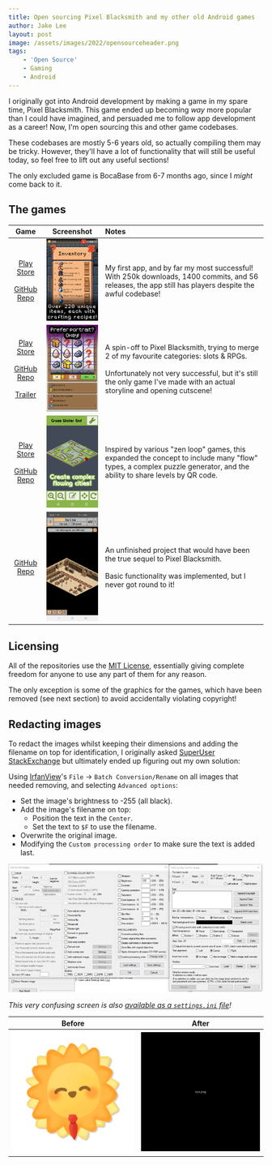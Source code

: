 ```yaml
---
title: Open sourcing Pixel Blacksmith and my other old Android games
author: Jake Lee
layout: post
image: /assets/images/2022/opensourceheader.png
tags:
    - 'Open Source'
    - Gaming
    - Android
---
```


I originally got into Android development by making a game in my spare time, Pixel Blacksmith. This game ended up becoming *way* more popular than I could have imagined, and persuaded me to follow app development as a career! Now, I'm open sourcing this and other game codebases.

These codebases are mostly 5-6 years old, so actually compiling them may be tricky. However, they'll have a lot of functionality that will still be useful today, so feel free to lift out any useful sections!

The only excluded game is BocaBase from 6-7 months ago, since I *might* come back to it.

## The games

| Game | Screenshot | Notes |
| :--: | :--: | :-- |
| [Play Store](https://play.google.com/store/apps/details?id=uk.co.jakelee.blacksmith)<br><br>[GitHub Repo](https://github.com/JakeSteam/PixelBlacksmith) | [![](/assets/images/2022/opensource-blacksmith-thumbnail.png)](/assets/images/2022/opensource-blacksmith.png) | My first app, and by far my most successful! With 250k downloads, 1400 commits, and 56 releases, the app still has players despite the awful codebase! |
| [Play Store](https://play.google.com/store/apps/details?id=uk.co.jakelee.blacksmithslots)<br><br>[GitHub Repo](https://github.com/JakeSteam/BlacksmithSlots)<br><br>[Trailer](https://www.youtube.com/watch?v=d1J1LDp8vps) | [![](/assets/images/2022/opensource-slots-thumbnail.png)](/assets/images/2022/opensource-slots.png) | A spin-off to Pixel Blacksmith, trying to merge 2 of my favourite categories: slots & RPGs.<br><br>Unfortunately not very successful, but it's still the only game I've made with an actual storyline and opening cutscene! |
| [Play Store](https://play.google.com/store/apps/details?id=uk.co.jakelee.cityflow)<br><br>[GitHub Repo](https://github.com/JakeSteam/ConnectQuest) | [![](/assets/images/2022/opensource-connect-thumbnail.png)](/assets/images/2022/opensource-connect.png) | Inspired by various "zen loop" games, this expanded the concept to include many "flow" types, a complex puzzle generator, and the ability to share levels by QR code. |
| [GitHub Repo](https://github.com/JakeSteam/PixelBookshop) | [![](/assets/images/2022/opensource-bookshop-thumbnail.png)](/assets/images/2022/opensource-bookshop.png) | An unfinished project that would have been the true sequel to Pixel Blacksmith.<br><br>Basic functionality was implemented, but I never got round to it! |

## Licensing

All of the repositories use the [MIT License](https://choosealicense.com/licenses/mit/), essentially giving complete freedom for anyone to use any part of them for any reason. 

The only exception is some of the graphics for the games, which have been removed (see next section) to avoid accidentally violating copyright!

## Redacting images

To redact the images whilst keeping their dimensions and adding the filename on top for identification, I originally asked [SuperUser StackExchange](https://superuser.com/a/1708721/722280) but ultimately ended up figuring out my own solution:

Using [IrfanView](https://www.irfanview.com/)'s `File` -> `Batch Conversion/Rename` on all images that needed removing, and selecting `Advanced options`:

* Set the image's brightness to -255 (all black).
* Add the image's filename on top:
    * Position the text in the `Center`.
    * Set the text to `$F` to use the filename.
* Overwrite the original image.
* Modifying the `Custom processing order` to make sure the text is added last.

[![](/assets/images/2022/opensource-irfan-740w.png)](/assets/images/2022/opensource-irfan.png)

*This very confusing screen is also [available as a `settings.ini` file](https://gist.github.com/JakeSteam/6cf2c38fd1a6612d5e26f655f5aa1343)!*

| Before | After |
| -- | -- |
| ![](/assets/images/2022/opensource-before.png) | ![](/assets/images/2022/opensource-after.png) |
